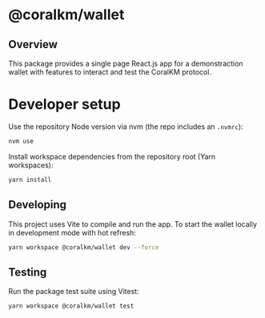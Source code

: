 # @coralkm/wallet

## Overview

This package provides a single page React.js app for a demonstraction wallet with features to interact and test the CoralKM protocol.

# Developer setup

Use the repository Node version via nvm (the repo includes an `.nvmrc`):

```bash
nvm use
```

Install workspace dependencies from the repository root (Yarn workspaces):

```bash
yarn install
```

## Developing

This project uses Vite to compile and run the app. To start the wallet locally in development mode with hot refresh:

```bash
yarn workspace @coralkm/wallet dev --force
```

## Testing

Run the package test suite using Vitest:

```bash
yarn workspace @coralkm/wallet test
```
